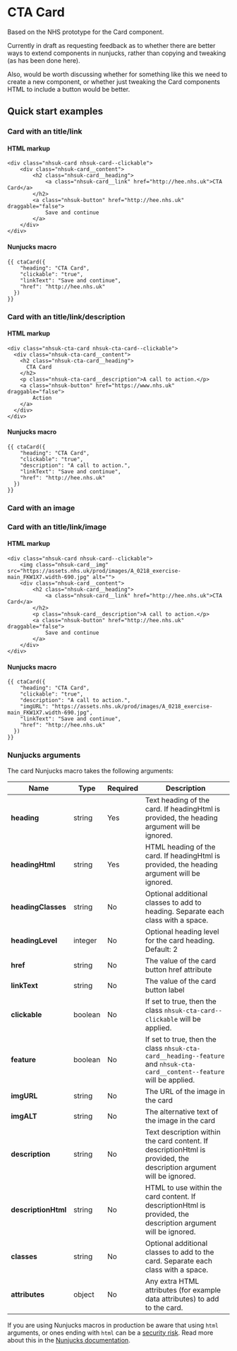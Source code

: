 # CTA Card
Based on the NHS prototype for the Card component. 

Currently in draft as requesting feedback as to whether there are better ways to extend components in nunjucks, rather than copying and tweaking (as has been done here). 

Also, would be worth discussing whether for something like this we need to create a new component, or whether just tweaking the Card components HTML to include a button would be better.

## Quick start examples

### Card with an title/link

#### HTML markup

```
<div class="nhsuk-card nhsuk-card--clickable">
    <div class="nhsuk-card__content">
        <h2 class="nhsuk-card__heading">
            <a class="nhsuk-card__link" href="http://hee.nhs.uk">CTA Card</a>
        </h2>
        <a class="nhsuk-button" href="http://hee.nhs.uk" draggable="false">
            Save and continue
        </a>
    </div>
</div>
```


#### Nunjucks macro

```
{{ ctaCard({
    "heading": "CTA Card",
    "clickable": "true",
    "linkText": "Save and continue",
    "href": "http://hee.nhs.uk"
  })
}}
```
### Card with an title/link/description

#### HTML markup

```
<div class="nhsuk-cta-card nhsuk-cta-card--clickable">
  <div class="nhsuk-cta-card__content">
    <h2 class="nhsuk-cta-card__heading">
      CTA Card
    </h2>
    <p class="nhsuk-cta-card__description">A call to action.</p>
    <a class="nhsuk-button" href="https://www.nhs.uk" draggable="false">
        Action
    </a>
  </div>
</div>
```

#### Nunjucks macro

```
{{ ctaCard({
    "heading": "CTA Card",
    "clickable": "true",
    "description": "A call to action.",
    "linkText": "Save and continue",
    "href": "http://hee.nhs.uk"
  })
}}
```

### Card with an image

### Card with an title/link/image

#### HTML markup

```
<div class="nhsuk-card nhsuk-card--clickable">
    <img class="nhsuk-card__img" src="https://assets.nhs.uk/prod/images/A_0218_exercise-main_FKW1X7.width-690.jpg" alt="">
    <div class="nhsuk-card__content">
        <h2 class="nhsuk-card__heading">
            <a class="nhsuk-card__link" href="http://hee.nhs.uk">CTA Card</a>
        </h2>
        <p class="nhsuk-card__description">A call to action.</p>
        <a class="nhsuk-button" href="http://hee.nhs.uk" draggable="false">
            Save and continue
        </a>
    </div>
</div>
```

#### Nunjucks macro

```
{{ ctaCard({
    "heading": "CTA Card",
    "clickable": "true",
    "description": "A call to action.",
    "imgURL": "https://assets.nhs.uk/prod/images/A_0218_exercise-main_FKW1X7.width-690.jpg",
    "linkText": "Save and continue",
    "href": "http://hee.nhs.uk"
  })
}}
```

### Nunjucks arguments

The card Nunjucks macro takes the following arguments:

| Name                | Type     | Required  | Description  |
| --------------------|----------|-----------|--------------|
| **heading**         | string   | Yes       | Text heading of the card. If headingHtml is provided, the heading argument will be ignored. |
| **headingHtml**         | string   | Yes       | HTML heading of the card. If headingHtml is provided, the heading argument will be ignored. |
| **headingClasses**         | string   | No        | Optional additional classes to add to heading. Separate each class with a space. |
| **headingLevel**    | integer  | No        | Optional heading level for the card heading. Default: 2 |
| **href**            | string   | No       | The value of the card button href attribute |
| **linkText**            | string   | No       | The value of the card button label |
| **clickable**            | boolean | No       | If set to true, then the class `nhsuk-cta-card--clickable` will be applied. |
| **feature**            | boolean | No       | If set to true, then the class `nhsuk-cta-card__heading--feature` and `nhsuk-cta-card__content--feature` will be applied. |
| **imgURL**          | string   | No        | The URL of the image in the card |
| **imgALT**          | string   | No        | The alternative text of the image in the card |
| **description**     | string   | No        | Text description within the card content. If descriptionHtml is provided, the description argument will be ignored. |
| **descriptionHtml**     | string   | No        | HTML to use within the card content. If descriptionHtml is provided, the description argument will be ignored. |
| **classes**         | string   | No        | Optional additional classes to add to the card. Separate each class with a space. |
| **attributes**      | object   | No        | Any extra HTML attributes (for example data attributes) to add to the card. |

If you are using Nunjucks macros in production be aware that using `html` arguments, or ones ending with `html` can be a [security risk](https://developer.mozilla.org/en-US/docs/Glossary/Cross-site_scripting). Read more about this in the [Nunjucks documentation](https://mozilla.github.io/nunjucks/api.html#user-defined-templates-warning).
